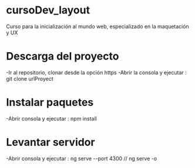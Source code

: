 # cursoDev_layout
Curso para la inicialización al mundo web, especializado en la maquetación y UX


# Descarga del proyecto
-Ir al repositorio, clonar desde la opción https
-Abrir la consola y ejecutar : git clone urlProyect

# Instalar paquetes
-Abrir consola y ejecutar : npm install 

# Levantar servidor
-Abrir consola y ejecutar : ng serve --port 4300 // ng serve -o
